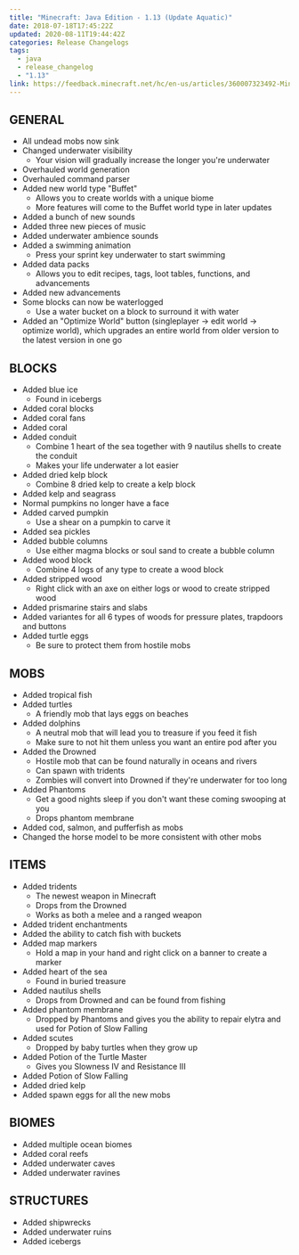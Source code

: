 ```yaml
---
title: "Minecraft: Java Edition - 1.13 (Update Aquatic)"
date: 2018-07-18T17:45:22Z
updated: 2020-08-11T19:44:42Z
categories: Release Changelogs
tags:
  - java
  - release_changelog
  - "1.13"
link: https://feedback.minecraft.net/hc/en-us/articles/360007323492-Minecraft-Java-Edition-1-13-Update-Aquatic-
---
```


## GENERAL

-   All undead mobs now sink
-   Changed underwater visibility
    -   Your vision will gradually increase the longer you\'re underwater
-   Overhauled world generation
-   Overhauled command parser
-   Added new world type \"Buffet\"
    -   Allows you to create worlds with a unique biome
    -   More features will come to the Buffet world type in later updates
-   Added a bunch of new sounds
-   Added three new pieces of music
-   Added underwater ambience sounds
-   Added a swimming animation
    -   Press your sprint key underwater to start swimming
-   Added data packs
    -   Allows you to edit recipes, tags, loot tables, functions, and advancements
-   Added new advancements
-   Some blocks can now be waterlogged
    -   Use a water bucket on a block to surround it with water
-   Added an \"Optimize World\" button (singleplayer -\> edit world -\> optimize world), which upgrades an entire world from older version to the latest version in one go

## BLOCKS

-   Added blue ice
    -   Found in icebergs
-   Added coral blocks
-   Added coral fans
-   Added coral
-   Added conduit
    -   Combine 1 heart of the sea together with 9 nautilus shells to create the conduit
    -   Makes your life underwater a lot easier
-   Added dried kelp block
    -   Combine 8 dried kelp to create a kelp block
-   Added kelp and seagrass
-   Normal pumpkins no longer have a face
-   Added carved pumpkin
    -   Use a shear on a pumpkin to carve it
-   Added sea pickles
-   Added bubble columns
    -   Use either magma blocks or soul sand to create a bubble column
-   Added wood block
    -   Combine 4 logs of any type to create a wood block
-   Added stripped wood
    -   Right click with an axe on either logs or wood to create stripped wood
-   Added prismarine stairs and slabs
-   Added variantes for all 6 types of woods for pressure plates, trapdoors and buttons
-   Added turtle eggs
    -   Be sure to protect them from hostile mobs

## MOBS

-   Added tropical fish
-   Added turtles
    -   A friendly mob that lays eggs on beaches
-   Added dolphins
    -   A neutral mob that will lead you to treasure if you feed it fish
    -   Make sure to not hit them unless you want an entire pod after you
-   Added the Drowned
    -   Hostile mob that can be found naturally in oceans and rivers
    -   Can spawn with tridents
    -   Zombies will convert into Drowned if they\'re underwater for too long
-   Added Phantoms
    -   Get a good nights sleep if you don\'t want these coming swooping at you
    -   Drops phantom membrane
-   Added cod, salmon, and pufferfish as mobs
-   Changed the horse model to be more consistent with other mobs

## ITEMS

-   Added tridents
    -   The newest weapon in Minecraft
    -   Drops from the Drowned
    -   Works as both a melee and a ranged weapon
-   Added trident enchantments
-   Added the ability to catch fish with buckets
-   Added map markers
    -   Hold a map in your hand and right click on a banner to create a marker
-   Added heart of the sea
    -   Found in buried treasure
-   Added nautilus shells
    -   Drops from Drowned and can be found from fishing
-   Added phantom membrane
    -   Dropped by Phantoms and gives you the ability to repair elytra and used for Potion of Slow Falling
-   Added scutes
    -   Dropped by baby turtles when they grow up
-   Added Potion of the Turtle Master
    -   Gives you Slowness IV and Resistance III
-   Added Potion of Slow Falling
-   Added dried kelp
-   Added spawn eggs for all the new mobs

## BIOMES

-   Added multiple ocean biomes
-   Added coral reefs
-   Added underwater caves
-   Added underwater ravines

## STRUCTURES

-   Added shipwrecks
-   Added underwater ruins
-   Added icebergs
